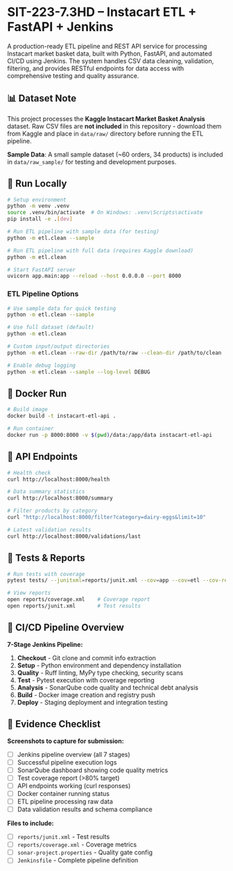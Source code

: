 
# SIT-223-7.3HD – Instacart ETL + FastAPI + Jenkins

A production-ready ETL pipeline and REST API service for processing Instacart market basket data, built with Python, FastAPI, and automated CI/CD using Jenkins. The system handles CSV data cleaning, validation, filtering, and provides RESTful endpoints for data access with comprehensive testing and quality assurance.

## 📊 Dataset Note

This project processes the **Kaggle Instacart Market Basket Analysis** dataset. Raw CSV files are **not included** in this repository - download them from Kaggle and place in `data/raw/` directory before running the ETL pipeline.

**Sample Data**: A small sample dataset (~60 orders, 34 products) is included in `data/raw_sample/` for testing and development purposes.

## 🚀 Run Locally

```bash
# Setup environment
python -m venv .venv
source .venv/bin/activate  # On Windows: .venv\Scripts\activate
pip install -e .[dev]

# Run ETL pipeline with sample data (for testing)
python -m etl.clean --sample

# Run ETL pipeline with full data (requires Kaggle download)
python -m etl.clean

# Start FastAPI server
uvicorn app.main:app --reload --host 0.0.0.0 --port 8000
```

### ETL Pipeline Options

```bash
# Use sample data for quick testing
python -m etl.clean --sample

# Use full dataset (default)
python -m etl.clean

# Custom input/output directories
python -m etl.clean --raw-dir /path/to/raw --clean-dir /path/to/clean

# Enable debug logging
python -m etl.clean --sample --log-level DEBUG
```

## 🐳 Docker Run

```bash
# Build image
docker build -t instacart-etl-api .

# Run container
docker run -p 8000:8000 -v $(pwd)/data:/app/data instacart-etl-api
```

## 🔗 API Endpoints

```bash
# Health check
curl http://localhost:8000/health

# Data summary statistics
curl http://localhost:8000/summary

# Filter products by category
curl "http://localhost:8000/filter?category=dairy-eggs&limit=10"

# Latest validation results
curl http://localhost:8000/validations/last
```

## 🧪 Tests & Reports

```bash
# Run tests with coverage
pytest tests/ --junitxml=reports/junit.xml --cov=app --cov=etl --cov-report=xml:reports/coverage.xml

# View reports
open reports/coverage.xml    # Coverage report
open reports/junit.xml       # Test results
```

## 🔄 CI/CD Pipeline Overview

**7-Stage Jenkins Pipeline:**
1. **Checkout** - Git clone and commit info extraction
2. **Setup** - Python environment and dependency installation  
3. **Quality** - Ruff linting, MyPy type checking, security scans
4. **Test** - Pytest execution with coverage reporting
5. **Analysis** - SonarQube code quality and technical debt analysis
6. **Build** - Docker image creation and registry push
7. **Deploy** - Staging deployment and integration testing

## 📸 Evidence Checklist

**Screenshots to capture for submission:**

- [ ] Jenkins pipeline overview (all 7 stages)
- [ ] Successful pipeline execution logs
- [ ] SonarQube dashboard showing code quality metrics
- [ ] Test coverage report (>80% target)
- [ ] API endpoints working (curl responses)
- [ ] Docker container running status
- [ ] ETL pipeline processing raw data
- [ ] Data validation results and schema compliance

**Files to include:**
- [ ] `reports/junit.xml` - Test results
- [ ] `reports/coverage.xml` - Coverage metrics  
- [ ] `sonar-project.properties` - Quality gate config
- [ ] `Jenkinsfile` - Complete pipeline definition